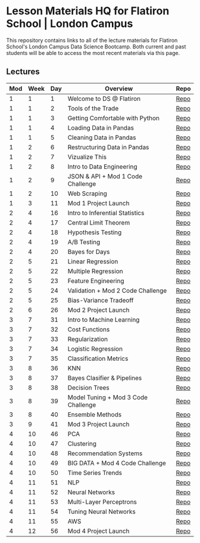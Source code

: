 # Lesson Materials HQ for Flatiron School | London Campus  

This repository contains links to all of the lecture materials for Flatiron School's London Campus Data Science Bootcamp.
Both current and past students will be able to access the most recent materials via this page.

## Lectures 

| Mod | Week | Day | Overview                            | Repo			|
|-----|------|-----|-------------------------------------|----------------------|
| 1   | 1    | 1   | Welcome to DS @ Flatiron            |[Repo]( )		|
| 1   | 1    | 2   | Tools of the Trade                  |[Repo]( )		|
| 1   | 1    | 3   | Getting Comfortable with Python     |[Repo]( )		|
| 1   | 1    | 4   | Loading Data in Pandas              |[Repo]( )		|
| 1   | 1    | 5   | Cleaning Data in Pandas             |[Repo]( )		|
| 1   | 2    | 6   | Restructuring Data in Pandas        |[Repo]( )		|
| 1   | 2    | 7   | Vizualize This                      |[Repo]( )		|
| 1   | 2    | 8   | Intro to Data Engineering           |[Repo]( )		|
| 1   | 2    | 9   | JSON & API + Mod 1 Code Challenge   |[Repo]( )		|
| 1   | 2    | 10  | Web Scraping                        |[Repo]( )		|
| 1   | 3    | 11  | Mod 1 Project Launch                |[Repo]( )		|
| 2   | 4    | 16  | Intro to Inferential Statistics     |[Repo]( )		|
| 2   | 4    | 17  | Central Limit Theorem               |[Repo]( )		|
| 2   | 4    | 18  | Hypothesis Testing                  |[Repo]( )		|
| 2   | 4    | 19  | A/B Testing                         |[Repo]( )		|
| 2   | 4    | 20  | Bayes for Days                      |[Repo]( )		|
| 2   | 5    | 21  | Linear Regression                   |[Repo]( )		|
| 2   | 5    | 22  | Multiple Regression                 |[Repo]( )		|
| 2   | 5    | 23  | Feature Engineering                 |[Repo]( )		|
| 2   | 5    | 24  | Validation + Mod 2 Code Challenge   |[Repo]( )		|
| 2   | 5    | 25  | Bias-Variance Tradeoff              |[Repo]( )		|
| 2   | 6    | 26  | Mod 2 Project Launch                |[Repo]( )		|
| 3   | 7    | 31  | Intro to Machine Learning           |[Repo]( )		|
| 3   | 7    | 32  | Cost Functions                      |[Repo]( )		|
| 3   | 7    | 33  | Regularization                      |[Repo]( )		|
| 3   | 7    | 34  | Logistic Regression                 |[Repo]( )		|
| 3   | 7    | 35  | Classification Metrics              |[Repo]( )		|
| 3   | 8    | 36  | KNN                                 |[Repo]( )		|
| 3   | 8    | 37  | Bayes Clasifier & Pipelines         |[Repo]( )		|
| 3   | 8    | 38  | Decision Trees                      |[Repo]( )		|
| 3   | 8    | 39  | Model Tuning + Mod 3 Code Challenge |[Repo]( )		|
| 3   | 8    | 40  | Ensemble Methods                    |[Repo]( )		|
| 3   | 9    | 41  | Mod 3 Project Launch                |[Repo]( )		|
| 4   | 10   | 46  | PCA                                 |[Repo]( )		|
| 4   | 10   | 47  | Clustering                          |[Repo]( )		|
| 4   | 10   | 48  | Recommendation Systems              |[Repo]( )		|
| 4   | 10   | 49  | BIG DATA + Mod 4 Code Challenge     |[Repo]( )		|
| 4   | 10   | 50  | Time Series Trends                  |[Repo]( )		|
| 4   | 11   | 51  | NLP                                 |[Repo]( )		|
| 4   | 11   | 52  | Neural Networks                     |[Repo]( )		|
| 4   | 11   | 53  | Multi-Layer Perceptrons             |[Repo]( )		|
| 4   | 11   | 54  | Tuning Neural Networks              |[Repo]( )		|
| 4   | 11   | 55  | AWS                                 |[Repo]( )		|
| 4   | 12   | 56  | Mod 4 Project Launch                |[Repo]( )		|
